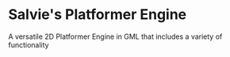 # Salvie's Platformer Engine
A versatile 2D Platformer Engine in GML that includes a variety of functionality
